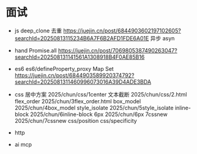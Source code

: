 # 面试

- js
    deep_clone
    去重 https://juejin.cn/post/6844903602197102605?searchId=20250813115234B6A7F6B2AFD1FDE6A01E
    异步 asyn

- hand
    Promise.all https://juejin.cn/post/7069805387490263047?searchId=202508131141561A1308918B4F0AE85B16

- es6
    es6/defineProperty_proxy
    Map Set https://juejin.cn/post/6844903589920374792?searchId=2025081311460996073016A39D4ADE3BDA

- css 
    居中方案 2025/chun/css/1center
    文本截断 2025/chun/css/2.html
    flex_order 2025/chun/3flex_order.html
    box_model 2025/chun/4box_model
    style_isolate 2025/chun/5style_isolate
    inline-block 2025/chun/6inline-block
    6px 2025/chun/6px
    7cssnew 2025/chun/7cssnew
    css/position
    css/specificity
- http
- ai
    mcp 
